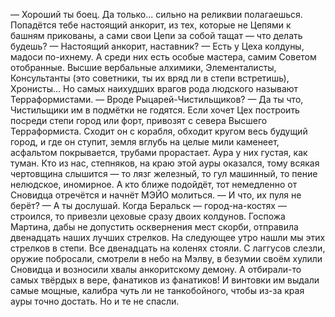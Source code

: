 — Хороший ты боец. Да только... сильно на реликвии полагаешься. Попадётся тебе настоящий анкорит, из тех, которые не Цепями к башням прикованы, а сами свои Цепи за собой тащат — что делать будешь?
— Настоящий анкорит, наставник?
— Есть у Цеха колдуны, мадоси по-ихнему. А среди них есть особые мастера, самим Советом отобранные. Высшие вербальные алхимики, Элементалисты, Консультанты (это советники, ты их вряд ли в степи встретишь), Хронисты... Но самых наихудших врагов рода людского называют Терраформистами.
— Вроде Рыцарей-Чистильщиков?
— Да ты что, Чистильщики им в подмётки не годятся. Если хочет Цех построить посреди степи город или форт, привозят с севера Высшего Терраформиста. Сходит он с корабля, обходит кругом весь будущий город, и где он ступит, земля вглубь на целые мили каменеет, асфальтом покрывается, трубами прорастает. Аура у них густая, как туман. Кто из нас, степняков, на краю этой ауры оказался, тому всякая чертовщина слышится — то лязг железный, то гул машинный, то пение нелюдское, иномирное. А кто ближе подойдёт, тот немедленно от Сновидца отречётся и начнёт МЭЙО молиться.
— И что, их пуля не берёт?
— А ты дослушай. Когда Беральск — город-на-костях — строился, то привезли цеховые сразу двоих колдунов. Госпожа Мартина, дабы не допустить осквернения мест скорби, отправила двенадцать наших лучших стрелков. На следующее утро нашли мы этих стрелков в степи. Все двенадцать на коленях стояли. С лаггусов слезли, оружие побросали, смотрели в небо на Мэлву, в безумии своём хулили Сновидца и возносили хвалы анкоритскому демону. А отбирали-то самых твёрдых в вере, фанатиков из фанатиков! И винтовки им выдали самые мощные, калибра чуть ли не танкобойного, чтобы из-за края ауры точно достать. Но и те не спасли.

